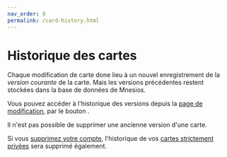 ```yaml
---
nav_order: 9
permalink: /card-history.html
---
```


# Historique des cartes

Chaque modification de carte done lieu à un nouvel enregistrement de la _version courante_ de la carte. Mais les versions précédentes restent stockées dans la base de données de Mnesios.

Vous pouvez accéder à l'historique des versions depuis la [page de modification](authoring.md#modification), par le bouton <i class="fas fa-history"></i>.

Il n'est pas possible de supprimer une ancienne version d'une carte.

Si vous [supprimez votre compte](delete-personal-data.md), l'historique de vos [cartes strictement privées](authoring.md#visibilit-des-cartes) sera supprimé également.
